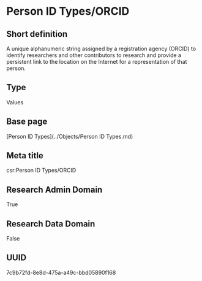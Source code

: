 # Person ID Types/ORCID
## Short definition
A unique alphanumeric string assigned by a registration agency (ORCID) to identify researchers and other contributors to research and provide a persistent link to the location on the Internet for a representation of that person.
## Type
Values
## Base page
[Person ID Types](../Objects/Person ID Types.md)
## Meta title
csr:Person ID Types/ORCID
## Research Admin Domain
True
## Research Data Domain
False
## UUID
7c9b72fd-8e8d-475a-a49c-bbd05890f168
